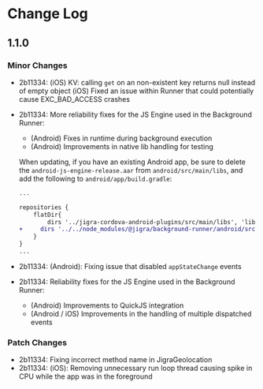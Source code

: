 # Change Log

## 1.1.0

### Minor Changes

- 2b11334: (iOS) KV: calling `get` on an non-existent key returns null instead of empty object
  (iOS) Fixed an issue within Runner that could potentially cause EXC_BAD_ACCESS crashes
- 2b11334: More reliability fixes for the JS Engine used in the Background Runner:

  - (Android) Fixes in runtime during background execution
  - (Android) Improvements in native lib handling for testing

  When updating, if you have an existing Android app, be sure to delete the `android-js-engine-release.aar` from `android/src/main/libs`, and add the following to `android/app/build.gradle`:

  ```diff
  ...

  repositories {
      flatDir{
          dirs '../jigra-cordova-android-plugins/src/main/libs', 'libs'
  +		dirs '../../node_modules/@jigra/background-runner/android/src/main/libs', 'libs'
      }
  }
  ...

  ```

- 2b11334: (Android): Fixing issue that disabled `appStateChange` events
- 2b11334: Reliability fixes for the JS Engine used in the Background Runner:
  - (Android) Improvements to QuickJS integration
  - (Android / iOS) Improvements in the handling of multiple dispatched events

### Patch Changes

- 2b11334: Fixing incorrect method name in JigraGeolocation
- 2b11334: (iOS): Removing unnecessary run loop thread causing spike in CPU while the app was in the foreground
